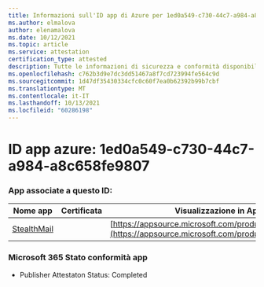 ```yaml
---
title: Informazioni sull'ID app di Azure per 1ed0a549-c730-44c7-a984-a8c658fe9807
ms.author: elmalova
author: elenamalova
ms.date: 10/12/2021
ms.topic: article
ms.service: attestation
certification_type: attested
description: Tutte le informazioni di sicurezza e conformità disponibili per 1ed0a549-c730-44c7-a984-a8c658fe9807.
ms.openlocfilehash: c762b3d9e7dc3dd51467a8f7cd723994fe564c9d
ms.sourcegitcommit: 1d47df35430334cfc0c60f7ea0b62392b99b7cbf
ms.translationtype: MT
ms.contentlocale: it-IT
ms.lasthandoff: 10/13/2021
ms.locfileid: "60286198"
---
```

# <a name="azure-app-id-1ed0a549-c730-44c7-a984-a8c658fe9807"></a>ID app azure: 1ed0a549-c730-44c7-a984-a8c658fe9807


### <a name="apps-associated-with-this-id"></a>App associate a questo ID:
| **Nome app** | **Certificata** | **Visualizzazione in AppSource** |
|--------------|---------------|-----------------------|
| [StealthMail](https://docs.microsoft.com/microsoft-365-app-certification/forward/WA200001748) |  | [https://appsource.microsoft.com/product/office/WA200001748](https://appsource.microsoft.com/product/office/WA200001748) |

### <a name="microsoft-365-app-compliance-status"></a>Microsoft 365 Stato conformità app
- Publisher Attestaton Status: Completed
